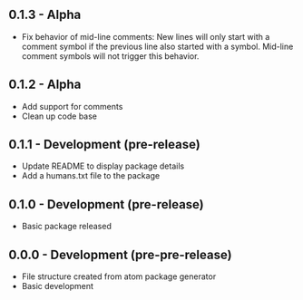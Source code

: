 ## 0.1.3 - Alpha
- Fix behavior of mid-line comments:
    New lines will only start with a comment symbol if the previous line also started with a symbol. Mid-line comment symbols will not trigger this behavior.

## 0.1.2 - Alpha
- Add support for comments
- Clean up code base

## 0.1.1 - Development (pre-release)
- Update README to display package details
- Add a humans.txt file to the package

## 0.1.0 - Development (pre-release)
- Basic package released

## 0.0.0 - Development (pre-pre-release)
- File structure created from atom package generator
- Basic development
